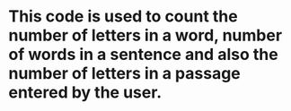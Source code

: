 # This code is used to count the number of letters in a word, number of words in a sentence and also the number of letters in a passage entered by the user. 